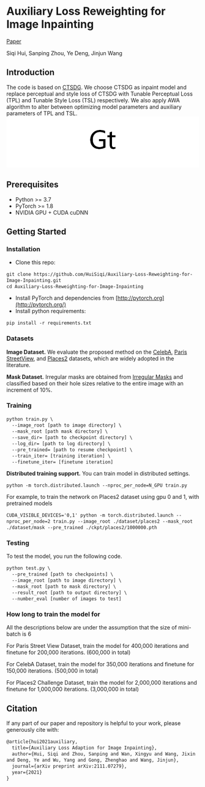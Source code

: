 # Auxiliary Loss Reweighting for Image Inpainting
[Paper](https://arxiv.org/pdf/2111.07279)

Siqi Hui, Sanping Zhou, Ye Deng, Jinjun Wang<br>


## Introduction
The code is based on [CTSDG](https://github.com/Xiefan-Guo/CTSDG). We choose CTSDG as inpaint model and replace perceptual and style loss of CTSDG with Tunable Perceptual Loss (TPL) and Tunable Style Loss (TSL) respectively. We also apply AWA algorithm to alter between optimizing model parameters and auxiliary parameters of TPL and TSL.
<img src='introduction.png'/>

## Prerequisites

- Python >= 3.7
- PyTorch >= 1.8
- NVIDIA GPU + CUDA cuDNN

## Getting Started

### Installation

- Clone this repo:

```
git clone https://github.com/HuiSiqi/Auxiliary-Loss-Reweighting-for-Image-Inpainting.git
cd Auxiliary-Loss-Reweighting-for-Image-Inpainting
```

- Install PyTorch and dependencies from [http://pytorch.org](http://pytorch.org/)
- Install python requirements:

```
pip install -r requirements.txt
```

### Datasets

**Image Dataset.** We evaluate the proposed method on the [CelebA](http://mmlab.ie.cuhk.edu.hk/projects/CelebA.html), [Paris StreetView](https://github.com/pathak22/context-encoder), and [Places2](http://places2.csail.mit.edu/) datasets, which are widely adopted in the literature. 

**Mask Dataset.** Irregular masks are obtained from [Irregular Masks](https://nv-adlr.github.io/publication/partialconv-inpainting) and classified based on their hole sizes relative to the entire image with an increment of 10%.

### Training 

```
python train.py \
  --image_root [path to image directory] \
  --mask_root [path mask directory] \
  --save_dir= [path to checkpoint directory] \
  --log_dir= [path to log directory] \
  --pre_trained= [path to resume checkpoint] \
  --train_iter= [training iteration] \
  --finetune_iter= [finetune iteration]
```

__Distributed training support.__ You can train model in distributed settings.

```
python -m torch.distributed.launch --nproc_per_node=N_GPU train.py
```

For example, to train the network on Places2 dataset using gpu 0 and 1, with pretrained models
```
CUDA_VISIBLE_DEVICES='0,1' python -m torch.distributed.launch --nproc_per_node=2 train.py --image_root ./dataset/places2 --mask_root ./dataset/mask --pre_trained ./ckpt/places2/1000000.pth
```

### Testing

To test the model, you run the following code.

```
python test.py \
  --pre_trained [path to checkpoints] \
  --image_root [path to image directory] \
  --mask_root [path to mask directory] \
  --result_root [path to output directory] \
  --number_eval [number of images to test]
```

### How long to train the model for
All the descriptions below are under the assumption that the size of mini-batch is 6

For Paris Street View Dataset, train the model for 400,000 iterations and finetune for 200,000 iterations. (600,000 in total)

For CelebA Dataset, train the model for 350,000 iterations and finetune for 150,000 iterations. (500,000 in total)

For Places2 Challenge Dataset, train the model for 2,000,000 iterations and finetune for 1,000,000 iterations. (3,000,000 in total)


## Citation

If any part of our paper and repository is helpful to your work, please generously cite with:

```
@article{hui2021auxiliary,
  title={Auxiliary Loss Adaption for Image Inpainting},
  author={Hui, Siqi and Zhou, Sanping and Wan, Xingyu and Wang, Jixin and Deng, Ye and Wu, Yang and Gong, Zhenghao and Wang, Jinjun},
  journal={arXiv preprint arXiv:2111.07279},
  year={2021}
}
```
